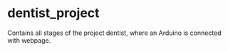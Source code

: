 # dentist_project
Contains all stages of the project dentist, where an Arduino is connected with webpage.
